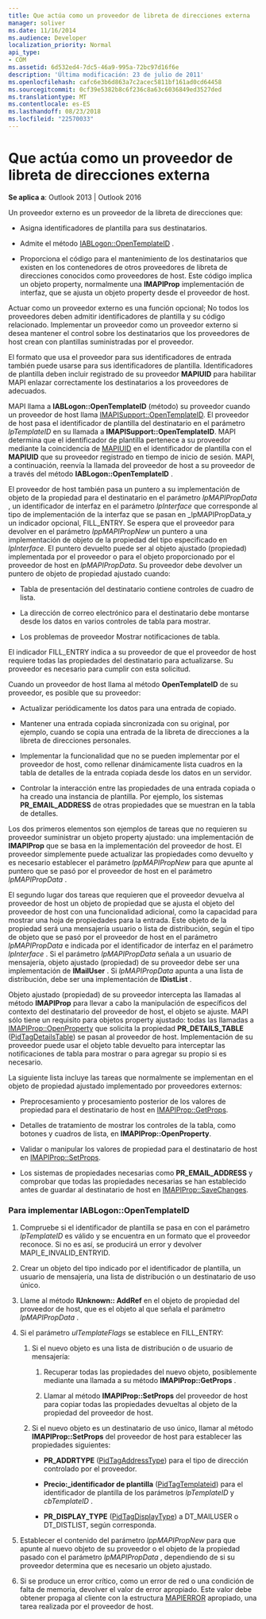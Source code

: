 ```yaml
---
title: Que actúa como un proveedor de libreta de direcciones externa
manager: soliver
ms.date: 11/16/2014
ms.audience: Developer
localization_priority: Normal
api_type:
- COM
ms.assetid: 6d532ed4-7dc5-46a9-995a-72bc97d16f6e
description: 'Última modificación: 23 de julio de 2011'
ms.openlocfilehash: cafc6e3b6d863a7c2acec5811bf161ad0cd64458
ms.sourcegitcommit: 0cf39e5382b8c6f236c8a63c6036849ed3527ded
ms.translationtype: MT
ms.contentlocale: es-ES
ms.lasthandoff: 08/23/2018
ms.locfileid: "22570033"
---
```

# <a name="acting-as-a-foreign-address-book-provider"></a>Que actúa como un proveedor de libreta de direcciones externa

**Se aplica a**: Outlook 2013 | Outlook 2016 
  
Un proveedor externo es un proveedor de la libreta de direcciones que: 
  
- Asigna identificadores de plantilla para sus destinatarios.
    
- Admite el método [IABLogon::OpenTemplateID](iablogon-opentemplateid.md) . 
    
- Proporciona el código para el mantenimiento de los destinatarios que existen en los contenedores de otros proveedores de libreta de direcciones conocidos como proveedores de host. Este código implica un objeto property, normalmente una **IMAPIProp** implementación de interfaz, que se ajusta un objeto property desde el proveedor de host. 
    
Actuar como un proveedor externo es una función opcional; No todos los proveedores deben admitir identificadores de plantilla y su código relacionado. Implementar un proveedor como un proveedor externo si desea mantener el control sobre los destinatarios que los proveedores de host crean con plantillas suministradas por el proveedor. 
  
El formato que usa el proveedor para sus identificadores de entrada también puede usarse para sus identificadores de plantilla. Identificadores de plantilla deben incluir registrado de su proveedor **MAPIUID** para habilitar MAPI enlazar correctamente los destinatarios a los proveedores de adecuados. 
  
MAPI llama a **IABLogon::OpenTemplateID** (método) su proveedor cuando un proveedor de host llama [IMAPISupport::OpenTemplateID](imapisupport-opentemplateid.md). El proveedor de host pasa el identificador de plantilla del destinatario en el parámetro _lpTemplateID_ en su llamada a **IMAPISupport::OpenTemplateID**. MAPI determina que el identificador de plantilla pertenece a su proveedor mediante la coincidencia de [MAPIUID](mapiuid.md) en el identificador de plantilla con el **MAPIUID** que su proveedor registrado en tiempo de inicio de sesión. MAPI, a continuación, reenvía la llamada del proveedor de host a su proveedor de a través del método **IABLogon::OpenTemplateID** . 
  
El proveedor de host también pasa un puntero a su implementación de objeto de la propiedad para el destinatario en el parámetro _lpMAPIPropData_ , un identificador de interfaz en el parámetro _lpInterface_ que corresponde al tipo de implementación de la interfaz que se pasan en _lpMAPIPropData_y un indicador opcional, FILL_ENTRY. Se espera que el proveedor para devolver en el parámetro _lppMAPIPropNew_ un puntero a una implementación de objeto de la propiedad del tipo especificado en _lpInterface_. El puntero devuelto puede ser al objeto ajustado (propiedad) implementada por el proveedor o para el objeto proporcionado por el proveedor de host en _lpMAPIPropData_. Su proveedor debe devolver un puntero de objeto de propiedad ajustado cuando:
  
- Tabla de presentación del destinatario contiene controles de cuadro de lista.
    
- La dirección de correo electrónico para el destinatario debe montarse desde los datos en varios controles de tabla para mostrar.
    
- Los problemas de proveedor Mostrar notificaciones de tabla.
    
El indicador FILL_ENTRY indica a su proveedor de que el proveedor de host requiere todas las propiedades del destinatario para actualizarse. Su proveedor es necesario para cumplir con esta solicitud.
  
Cuando un proveedor de host llama al método **OpenTemplateID** de su proveedor, es posible que su proveedor: 
  
- Actualizar periódicamente los datos para una entrada de copiado.
    
- Mantener una entrada copiada sincronizada con su original, por ejemplo, cuando se copia una entrada de la libreta de direcciones a la libreta de direcciones personales.
    
- Implementar la funcionalidad que no se pueden implementar por el proveedor de host, como rellenar dinámicamente lista cuadros en la tabla de detalles de la entrada copiada desde los datos en un servidor.
    
- Controlar la interacción entre las propiedades de una entrada copiada o ha creado una instancia de plantilla. Por ejemplo, los sistemas **PR_EMAIL_ADDRESS** de otras propiedades que se muestran en la tabla de detalles. 
    
Los dos primeros elementos son ejemplos de tareas que no requieren su proveedor suministrar un objeto property ajustado: una implementación de **IMAPIProp** que se basa en la implementación del proveedor de host. El proveedor simplemente puede actualizar las propiedades como devuelto y es necesario establecer el parámetro _lppMAPIPropNew_ para que apunte al puntero que se pasó por el proveedor de host en el parámetro _lpMAPIPropData_ . 
  
El segundo lugar dos tareas que requieren que el proveedor devuelva al proveedor de host un objeto de propiedad que se ajusta el objeto del proveedor de host con una funcionalidad adicional, como la capacidad para mostrar una hoja de propiedades para la entrada. Este objeto de la propiedad será una mensajería usuario o lista de distribución, según el tipo de objeto que se pasó por el proveedor de host en el parámetro _lpMAPIPropData_ e indicada por el identificador de interfaz en el parámetro _lpInterface_ . Si el parámetro _lpMAPIPropData_ señala a un usuario de mensajería, objeto ajustado (propiedad) de su proveedor debe ser una implementación de **IMailUser** . Si _lpMAPIPropData_ apunta a una lista de distribución, debe ser una implementación de **IDistList** . 
  
Objeto ajustado (propiedad) de su proveedor intercepta las llamadas al método **IMAPIProp** para llevar a cabo la manipulación de específicos del contexto del destinatario del proveedor de host, el objeto se ajuste. MAPI sólo tiene un requisito para objetos property ajustado: todas las llamadas a [IMAPIProp::OpenProperty](imapiprop-openproperty.md) que solicita la propiedad **PR_DETAILS_TABLE** ([PidTagDetailsTable](pidtagdetailstable-canonical-property.md)) se pasan al proveedor de host. Implementación de su proveedor puede usar el objeto table devuelto para interceptar las notificaciones de tabla para mostrar o para agregar su propio si es necesario. 
  
La siguiente lista incluye las tareas que normalmente se implementan en el objeto de propiedad ajustado implementado por proveedores externos:
  
- Preprocesamiento y procesamiento posterior de los valores de propiedad para el destinatario de host en [IMAPIProp::GetProps](imapiprop-getprops.md).
    
- Detalles de tratamiento de mostrar los controles de la tabla, como botones y cuadros de lista, en **IMAPIProp::OpenProperty**.
    
- Validar o manipular los valores de propiedad para el destinatario de host en [IMAPIProp::SetProps](imapiprop-setprops.md).
    
- Los sistemas de propiedades necesarias como **PR_EMAIL_ADDRESS** y comprobar que todas las propiedades necesarias se han establecido antes de guardar al destinatario de host en [IMAPIProp::SaveChanges](imapiprop-savechanges.md).
    
### <a name="to-implement-iablogonopentemplateid"></a>Para implementar IABLogon::OpenTemplateID
  
1. Compruebe si el identificador de plantilla se pasa en con el parámetro _lpTemplateID_ es válido y se encuentra en un formato que el proveedor reconoce. Si no es así, se producirá un error y devolver MAPI_E_INVALID_ENTRYID. 
    
2. Crear un objeto del tipo indicado por el identificador de plantilla, un usuario de mensajería, una lista de distribución o un destinatario de uso único. 
    
3. Llame al método **IUnknown:: AddRef** en el objeto de propiedad del proveedor de host, que es el objeto al que señala el parámetro _lpMAPIPropData_ . 
    
4. Si el parámetro _ulTemplateFlags_ se establece en FILL_ENTRY: 
    
   1. Si el nuevo objeto es una lista de distribución o de usuario de mensajería:
      
      1. Recuperar todas las propiedades del nuevo objeto, posiblemente mediante una llamada a su método **IMAPIProp::GetProps** . 
          
      2. Llamar al método **IMAPIProp::SetProps** del proveedor de host para copiar todas las propiedades devueltas al objeto de la propiedad del proveedor de host. 
      
   2. Si el nuevo objeto es un destinatario de uso único, llamar al método **IMAPIProp::SetProps** del proveedor de host para establecer las propiedades siguientes: 
      
      - **PR_ADDRTYPE** ([PidTagAddressType](pidtagaddresstype-canonical-property.md)) para el tipo de dirección controlado por el proveedor.
        
      - **Precio:\_identificador de plantilla** ([PidTagTemplateid](pidtagtemplateid-canonical-property.md)) para el identificador de plantilla de los parámetros _lpTemplateID_ y _cbTemplateID_ . 
        
      - **PR_DISPLAY_TYPE** ([PidTagDisplayType](pidtagdisplaytype-canonical-property.md)) a DT_MAILUSER o DT_DISTLIST, según corresponda.
    
5. Establecer el contenido del parámetro _lppMAPIPropNew_ para que apunte al nuevo objeto de su proveedor o el objeto de la propiedad pasado con el parámetro _lpMAPIPropData_ , dependiendo de si su proveedor determina que es necesario un objeto ajustado. 
    
6. Si se produce un error crítico, como un error de red o una condición de falta de memoria, devolver el valor de error apropiado. Este valor debe obtener propaga al cliente con la estructura [MAPIERROR](mapierror.md) apropiado, una tarea realizada por el proveedor de host. 
    

